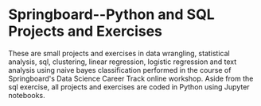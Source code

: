 # Springboard--Python and SQL Projects and Exercises
 
 These are small projects and exercises in data wrangling, statistical analysis, sql, clustering, linear regression, logistic regression and text analysis using naive bayes classification performed in the course of Springboard's Data Science Career Track online workshop. Aside from the sql exercise, all projects and exercises are coded in Python using Jupyter notebooks.  

